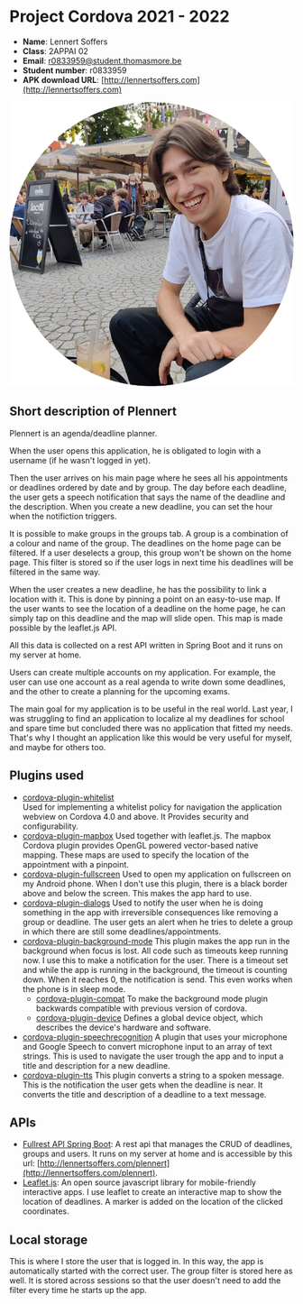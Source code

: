 # Project Cordova 2021 - 2022

-   **Name**: Lennert Soffers
-   **Class**: 2APPAI 02
-   **Email**: <a href="mailto:r0833959@student.thomasmore.be">r0833959@student.thomasmore.be</a>
-   **Student number**: r0833959
-   **APK download URL**: [http://lennertsoffers.com](http://lennertsoffers.com)

![Link to your profile photo](/www/assets/profilePic.png)

## Short description of Plennert

Plennert is an agenda/deadline planner.

When the user opens this application, he is obligated to login with a username (if he wasn't logged in yet).

Then the user arrives on his main page where he sees all his appointments or deadlines ordered by date and by group. The day before each deadline, the user gets a speech notification that says the name of the deadline and the description. When you create a new deadline, you can set the hour when the notifiction triggers.

It is possible to make groups in the groups tab. A group is a combination of a colour and name of the group. The deadlines on the home page can be filtered. If a user deselects a group, this group won't be shown on the home page. This filter is stored so if the user logs in next time his deadlines will be filtered in the same way.

When the user creates a new deadline, he has the possibility to link a location with it. This is done by pinning a point on an easy-to-use map. If the user wants to see the location of a deadline on the home page, he can simply tap on this deadline and the map will slide open. This map is made possible by the leaflet.js API.

All this data is collected on a rest API written in Spring Boot and it runs on my server at home.

Users can create multiple accounts on my application. For example, the user can use one account as a real agenda to write down some deadlines, and the other to create a planning for the upcoming exams.

The main goal for my application is to be useful in the real world. Last year, I was struggling to find an application to localize al my deadlines for school and spare time but concluded there was no application that fitted my needs. That's why I thought an application like this would be very useful for myself, and maybe for others too.

## Plugins used

-   [cordova-plugin-whitelist](https://cordova.apache.org/docs/en/latest/reference/cordova-plugin-whitelist/)  
    Used for implementing a whitelist policy for navigation the application webview on Cordova 4.0 and above. It Provides security and configurability.
-   [cordova-plugin-mapbox](https://www.npmjs.com/package/cordova-plugin-mapbox)
    Used together with leaflet.js. The mapbox Cordova plugin provides OpenGL powered vector-based native mapping. These maps are used to specify the location of the appointment with a pinpoint.
-   [cordova-plugin-fullscreen](https://www.npmjs.com/package/cordova-plugin-fullscreen)
    Used to open my application on fullscreen on my Android phone. When I don't use this plugin, there is a black border above and below the screen. This makes the app hard to use.
-   [cordova-plugin-dialogs](https://www.npmjs.com/package/cordova-plugin-dialogs)
    Used to notify the user when he is doing something in the app with irreversible consequences like removing a group or deadline. The user gets an alert when he tries to delete a group in which there are still some deadlines/appointments.
-   [cordova-plugin-background-mode](https://github.com/katzer/cordova-plugin-background-mode)
    This plugin makes the app run in the background when focus is lost. All code such as timeouts keep running now. I use this to make a notification for the user. There is a timeout set and while the app is running in the background, the timeout is counting down. When it reaches 0, the notification is send. This even works when the phone is in sleep mode.
    -   [cordova-plugin-compat](https://www.npmjs.com/package/cordova-plugin-compat)
        To make the background mode plugin backwards compatible with previous version of cordova.
    -   [cordova-plugin-device](https://www.npmjs.com/package/cordova-plugin-device)
        Defines a global device object, which describes the device's hardware and software.
-   [cordova-plugin-speechrecognition](https://www.npmjs.com/package/cordova-plugin-speechrecognition)
    A plugin that uses your microphone and Google Speech to convert microphone input to an array of text strings. This is used to navigate the user trough the app and to input a title and description for a new deadline.
-   [cordova-plugin-tts](https://www.npmjs.com/package/cordova-plugin-tts)
    This plugin converts a string to a spoken message. This is the notification the user gets when the deadline is near. It converts the title and description of a deadline to a text message.

## APIs

-   [Fullrest API Spring Boot](https://spring.io/projects/spring-boot):
    A rest api that manages the CRUD of deadlines, groups and users. It runs on my server at home and is accessible by this url: [http://lennertsoffers.com/plennert](http://lennertsoffers.com/plennert).
-   [Leaflet.js](https://leafletjs.com):
    An open source javascript library for mobile-friendly interactive apps. I use leaflet to create an interactive map to show the location of deadlines. A marker is added on the location of the clicked coordinates.

## Local storage

This is where I store the user that is logged in. In this way, the app is automatically started with the correct user. The group filter is stored here as well. It is stored across sessions so that the user doesn't need to add the filter every time he starts up the app.
